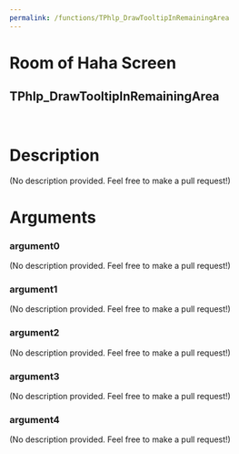 ```yaml
---
permalink: /functions/TPhlp_DrawTooltipInRemainingArea
---
```

# Room of Haha Screen  
## TPhlp_DrawTooltipInRemainingArea  
&nbsp;  
# Description  
(No description provided. Feel free to make a pull request!) 
&nbsp;  
# Arguments
### argument0
(No description provided. Feel free to make a pull request!)
&nbsp;  
### argument1
(No description provided. Feel free to make a pull request!)
&nbsp;  
### argument2
(No description provided. Feel free to make a pull request!)
&nbsp;  
### argument3
(No description provided. Feel free to make a pull request!)
&nbsp;  
### argument4
(No description provided. Feel free to make a pull request!)
&nbsp;  


